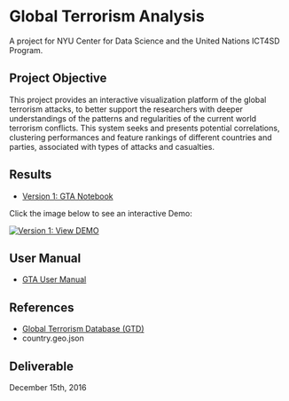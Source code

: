 # Global Terrorism Analysis

A project for NYU Center for Data Science and the United Nations ICT4SD Program.

Project Objective
------------

This project provides an interactive visualization platform of the global terrorism attacks, to better support the researchers with deeper understandings of the patterns and regularities of the current world terrorism conflicts. This system seeks and presents potential correlations, clustering performances and feature rankings of different countries and parties, associated with types of attacks and casualties.


Results
------------

- [Version 1: GTA Notebook](https://github.com/violaciao/Global-Terrorism-Analysis/blob/master/GTA/Global%20Terrorism%20Analysis%20-%20ICT4SD.ipynb)

Click the image below to see an interactive Demo:

[![Version 1: View DEMO](https://raw.githubusercontent.com/violaciao/Global-Terrorism-Analysis/master/header.jpg)](http://nbviewer.jupyter.org/github/violaciao/Global-Terrorism-Analysis/blob/315b283f926c408fd642ff76112d6db0026bc5e2/GTA/Global%20Terrorism%20Analysis%20-%20ICT4SD.ipynb)



User Manual
------------

- [GTA User Manual](https://docs.google.com/document/d/1KNxP-8Ccey1tM1sOBJRB7VyB3rjtPe2gbDFlHtD_iCk/edit?invite=CJDxrtgM&ts=58545934#)


References
------------

- [Global Terrorism Database (GTD)](https://www.start.umd.edu/gtd/)
- country.geo.json  


Deliverable
----
December 15th, 2016
